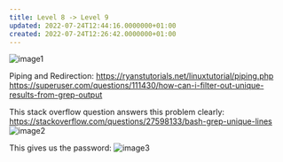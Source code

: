 ```yaml
---
title: Level 8 -> Level 9
updated: 2022-07-24T12:44:16.0000000+01:00
created: 2022-07-24T12:26:42.0000000+01:00
---
```


![image1](../../../_resources/image1-219.png)

Piping and Redirection: <https://ryanstutorials.net/linuxtutorial/piping.php>
<https://superuser.com/questions/111430/how-can-i-filter-out-unique-results-from-grep-output>  

This stack overflow question answers this problem clearly: <https://stackoverflow.com/questions/27598133/bash-grep-unique-lines>
![image2](../../../_resources/image2-185.png)

This gives us the password:
![image3](../../../_resources/image3-147.png)

